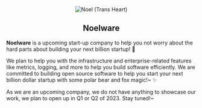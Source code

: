 <div align="center">
  <img alt="Noel (Trans Heart)" src="https://cdn.floofy.dev/images/trans.png" />
  <h2>Noelware</h2>
</div>

**Noelware** is a upcoming start-up company to help you not worry about the hard parts about building your next billion startup! :rocket:

We plan to help you with the infrastructure and enterprise-related features like metrics, logging, and more to help you build software efficiently. We are committed to building open source software to help you start your next billion dollar startup with some polar bear and fox magic!~ :sparkles:

As we are an upcoming company, we do not have anything to showcase our work, we plan to open up in Q1 or Q2 of 2023. Stay tuned!~

<!--
## Projects
- [:package: **Noelware Charts Platform**](https://github.com/charted-dev) - Free, reliable, and open source Helm Chart registry made in [Kotlin](https://kotlinlang.org)
- [:feet: **Noelware Analytics**](https://github.com/Noelware/Analytics)   - Open source solution to gather metrics about anything that implements the [Noelware Analytics Protocol](https://analytics.noelware.org/docs/protocol/specification) with tools to help you gather metrics and logging from your system metrics to language-specific metrics.
- [:cherry_blossom: **Noeldoc**](https://github.com/noeldoc-dev)           - Toolchain to help you generate documentation speedily with tools to help you generate a beautiful documentation site with any [Hugo theme](https://themes.gohugo.io) or with the [default theme](https://github.com/noeldoc-dev/hugo-theme).
- [:umbrella: **Arisu**](https://github.com/arisuland)                     - Free and open platform to help you provide a TaaS (translation as-a service) to provide you tools to help you efficiently translate your projects, games, scripts, and more.

As Noelware builds software to help developers ease the pain with dealing with what toolchain to use, documentation generator, how to host their software easily, and more; we plan to keep most of our projects open sourced while internal-related projects will be closed sourced.

## Team Members
- [:polar_bear: Noel \<cutie@floofy.dev\>](https://floofy.dev)       **-** CEO & Founder of Noelware. Noelware's mascot and branding is his fursona.
- [:fox_face: Ice \<winter@winterfox.tech\>](https://winterfox.tech) **-** CTO & Co-founder of Noelware.

-->
